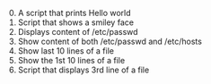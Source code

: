 0. A script that prints Hello world
1. Script that shows a smiley face
2. Displays content of /etc/passwd
3. Show content of both /etc/passwd and /etc/hosts
4. Show last 10 lines of a file
5. Show the 1st 10 lines of a file
6. Script that displays 3rd line of a file

